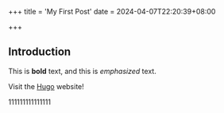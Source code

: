 +++
title = 'My First Post'
date = 2024-04-07T22:20:39+08:00

+++

## Introduction

This is **bold** text, and this is *emphasized* text.

Visit the [Hugo](https://gohugo.io) website!



111111111111111

